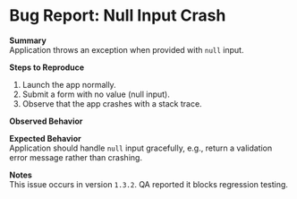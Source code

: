 # Bug Report: Null Input Crash

**Summary**  
Application throws an exception when provided with `null` input.  

**Steps to Reproduce**  
1. Launch the app normally.  
2. Submit a form with no value (null input).  
3. Observe that the app crashes with a stack trace.  

**Observed Behavior**  

**Expected Behavior**  
Application should handle `null` input gracefully, e.g., return a validation error message rather than crashing.  

**Notes**  
This issue occurs in version `1.3.2`. QA reported it blocks regression testing.